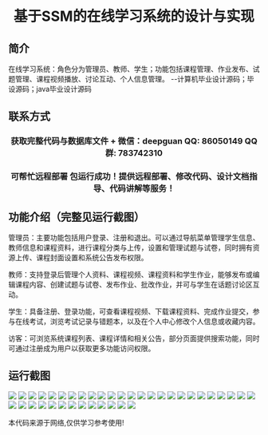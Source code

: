 <p><h1 align="center">基于SSM的在线学习系统的设计与实现</h1></p>

## 简介
在线学习系统：角色分为管理员、教师、学生；功能包括课程管理、作业发布、试题管理、课程视频播放、讨论互动、个人信息管理。    --计算机毕业设计源码；毕设源码；java毕业设计源码


## 联系方式
<p><h3 align="center">获取完整代码与数据库文件 + 微信：deepguan QQ: 86050149 QQ群: 783742310</h3></p>
<p><h3 align="center">可帮忙远程部署 包运行成功！提供远程部署、修改代码、设计文档指导、代码讲解等服务！</h3></p>

## 功能介绍（完整见运行截图）
管理员：主要功能包括用户登录、注册和退出。可以通过导航菜单管理学生信息、教师信息和课程资料，进行课程分类与上传，设置和管理试题与试卷，同时拥有资源上传、课程封面设置和系统公告发布权限。

教师：支持登录后管理个人资料、课程视频、课程资料和学生作业，能够发布或编辑课程内容、创建试题与试卷、发布作业、批改作业，并可与学生在话题讨论区互动。

学生：具备注册、登录功能，可查看课程视频、下载课程资料、完成作业提交，参与在线考试，浏览考试记录与错题本，以及在个人中心修改个人信息或收藏内容。

访客：可浏览系统课程列表、课程详情和相关公告，部分页面提供搜索功能，同时可通过注册成为用户以获取更多功能访问权限。


## 运行截图
![](https://bs-1329754181.cos.ap-shanghai.myqcloud.com/ssm/OnlineLearningSystem/img/001.jpg)
![](https://bs-1329754181.cos.ap-shanghai.myqcloud.com/ssm/OnlineLearningSystem/img/002.jpg)
![](https://bs-1329754181.cos.ap-shanghai.myqcloud.com/ssm/OnlineLearningSystem/img/003.jpg)
![](https://bs-1329754181.cos.ap-shanghai.myqcloud.com/ssm/OnlineLearningSystem/img/004.jpg)
![](https://bs-1329754181.cos.ap-shanghai.myqcloud.com/ssm/OnlineLearningSystem/img/005.jpg)
![](https://bs-1329754181.cos.ap-shanghai.myqcloud.com/ssm/OnlineLearningSystem/img/006.jpg)
![](https://bs-1329754181.cos.ap-shanghai.myqcloud.com/ssm/OnlineLearningSystem/img/007.jpg)
![](https://bs-1329754181.cos.ap-shanghai.myqcloud.com/ssm/OnlineLearningSystem/img/008.jpg)
![](https://bs-1329754181.cos.ap-shanghai.myqcloud.com/ssm/OnlineLearningSystem/img/009.jpg)
![](https://bs-1329754181.cos.ap-shanghai.myqcloud.com/ssm/OnlineLearningSystem/img/010.jpg)
![](https://bs-1329754181.cos.ap-shanghai.myqcloud.com/ssm/OnlineLearningSystem/img/011.jpg)
![](https://bs-1329754181.cos.ap-shanghai.myqcloud.com/ssm/OnlineLearningSystem/img/012.jpg)
![](https://bs-1329754181.cos.ap-shanghai.myqcloud.com/ssm/OnlineLearningSystem/img/013.jpg)
![](https://bs-1329754181.cos.ap-shanghai.myqcloud.com/ssm/OnlineLearningSystem/img/014.jpg)
![](https://bs-1329754181.cos.ap-shanghai.myqcloud.com/ssm/OnlineLearningSystem/img/015.jpg)
![](https://bs-1329754181.cos.ap-shanghai.myqcloud.com/ssm/OnlineLearningSystem/img/016.jpg)
![](https://bs-1329754181.cos.ap-shanghai.myqcloud.com/ssm/OnlineLearningSystem/img/017.jpg)
![](https://bs-1329754181.cos.ap-shanghai.myqcloud.com/ssm/OnlineLearningSystem/img/018.jpg)
![](https://bs-1329754181.cos.ap-shanghai.myqcloud.com/ssm/OnlineLearningSystem/img/019.jpg)
![](https://bs-1329754181.cos.ap-shanghai.myqcloud.com/ssm/OnlineLearningSystem/img/020.jpg)
![](https://bs-1329754181.cos.ap-shanghai.myqcloud.com/ssm/OnlineLearningSystem/img/021.jpg)
![](https://bs-1329754181.cos.ap-shanghai.myqcloud.com/ssm/OnlineLearningSystem/img/022.jpg)
![](https://bs-1329754181.cos.ap-shanghai.myqcloud.com/ssm/OnlineLearningSystem/img/023.jpg)
![](https://bs-1329754181.cos.ap-shanghai.myqcloud.com/ssm/OnlineLearningSystem/img/024.jpg)
![](https://bs-1329754181.cos.ap-shanghai.myqcloud.com/ssm/OnlineLearningSystem/img/025.jpg)
![](https://bs-1329754181.cos.ap-shanghai.myqcloud.com/ssm/OnlineLearningSystem/img/026.jpg)
![](https://bs-1329754181.cos.ap-shanghai.myqcloud.com/ssm/OnlineLearningSystem/img/027.jpg)
![](https://bs-1329754181.cos.ap-shanghai.myqcloud.com/ssm/OnlineLearningSystem/img/028.jpg)
![](https://bs-1329754181.cos.ap-shanghai.myqcloud.com/ssm/OnlineLearningSystem/img/029.jpg)
![](https://bs-1329754181.cos.ap-shanghai.myqcloud.com/ssm/OnlineLearningSystem/img/030.jpg)
![](https://bs-1329754181.cos.ap-shanghai.myqcloud.com/ssm/OnlineLearningSystem/img/031.jpg)
![](https://bs-1329754181.cos.ap-shanghai.myqcloud.com/ssm/OnlineLearningSystem/img/032.jpg)
![](https://bs-1329754181.cos.ap-shanghai.myqcloud.com/ssm/OnlineLearningSystem/img/033.jpg)
![](https://bs-1329754181.cos.ap-shanghai.myqcloud.com/ssm/OnlineLearningSystem/img/034.jpg)
![](https://bs-1329754181.cos.ap-shanghai.myqcloud.com/ssm/OnlineLearningSystem/img/035.jpg)
![](https://bs-1329754181.cos.ap-shanghai.myqcloud.com/ssm/OnlineLearningSystem/img/036.jpg)
![](https://bs-1329754181.cos.ap-shanghai.myqcloud.com/ssm/OnlineLearningSystem/img/037.jpg)
![](https://bs-1329754181.cos.ap-shanghai.myqcloud.com/ssm/OnlineLearningSystem/img/038.jpg)

<p>本代码来源于网络,仅供学习参考使用!</p>
